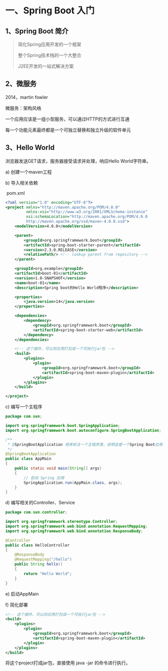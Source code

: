 # 一、Spring Boot 入门

## 1、Spring Boot 简介

> 简化Spring应用开发的一个框架
>
> 整个Spring技术栈的一个大整合
>
> J2EE开发的一站式解决方案



## 2、微服务

2014，martin fowler

微服务：架构风格

一个应用应该是一组小型服务，可以通过HTTP的方式进行互通

每一个功能元素最终都是一个可独立替换和独立升级的软件单元



## 3、Hello World

浏览器发送GET请求，服务器接受请求并处理，响应Hello World字符串。

a) 创建一个maven工程

b) 导入相关依赖

​	pom.xml

```xml
<?xml version="1.0" encoding="UTF-8"?>
<project xmlns="http://maven.apache.org/POM/4.0.0"
         xmlns:xsi="http://www.w3.org/2001/XMLSchema-instance"
         xsi:schemaLocation="http://maven.apache.org/POM/4.0.0
         http://maven.apache.org/xsd/maven-4.0.0.xsd">
    <modelVersion>4.0.0</modelVersion>

    <parent>
        <groupId>org.springframework.boot</groupId>
        <artifactId>spring-boot-starter-parent</artifactId>
        <version>2.3.0.RELEASE</version>
        <relativePath/> <!-- lookup parent from repository -->
    </parent>

    <groupId>org.example</groupId>
    <artifactId>boot-01</artifactId>
    <version>1.0-SNAPSHOT</version>
    <name>boot-01</name>
    <description>Spring boot的Hello World程序</description>

    <properties>
        <java.version>14</java.version>
    </properties>

    <dependencies>
        <dependency>
            <groupId>org.springframework.boot</groupId>
            <artifactId>spring-boot-starter-web</artifactId>
        </dependency>
    </dependencies>

    <!-- 这个插件，可以将应用打包成一个可执行jar包 -->
    <build>
        <plugins>
            <plugin>
                <groupId>org.springframework.boot</groupId>
                <artifactId>spring-boot-maven-plugin</artifactId>
            </plugin>
        </plugins>
    </build>

</project>
```

c) 编写一个主程序

```java
package com.sun;

import org.springframework.boot.SpringApplication;
import org.springframework.boot.autoconfigure.SpringBootApplication;

/**
 * @SpringBootApplication 用来标注一个主程序类，说明这是一个Spring Boot应用
 */
@SpringBootApplication
public class AppMain
{
    public static void main(String[] args)
    {
        // 启动 Spring 应用
        SpringApplication.run(AppMain.class, args);
    }
}
```

d) 编写相关的Controller、Service

```java
package com.sun.controller;

import org.springframework.stereotype.Controller;
import org.springframework.web.bind.annotation.RequestMapping;
import org.springframework.web.bind.annotation.ResponseBody;

@Controller
public class HelloController
{
    @ResponseBody
    @RequestMapping("/hello")
    public String hello()
    {
        return "Hello World";
    }
}
```

e) 启动AppMain

f) 简化部署

```xml
<!-- 这个插件，可以将应用打包成一个可执行jar包 -->
<build>
    <plugins>
        <plugin>
            <groupId>org.springframework.boot</groupId>
            <artifactId>spring-boot-maven-plugin</artifactId>
        </plugin>
    </plugins>
</build>
```

将这个project打成jar包，直接使用 java -jar 的命令进行执行。